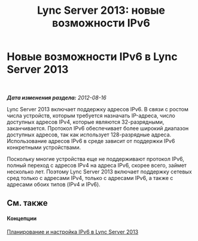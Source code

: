 ﻿---
title: 'Lync Server 2013: новые возможности IPv6'
TOCTitle: Новые возможности IPv6
ms:assetid: fafe1ba6-5a58-4e74-bbf7-856ccc73490b
ms:mtpsurl: https://technet.microsoft.com/ru-ru/library/JJ205409(v=OCS.15)
ms:contentKeyID: 49311735
ms.date: 05/19/2016
mtps_version: v=OCS.15
ms.translationtype: HT
---

# Новые возможности IPv6 в Lync Server 2013

 

_**Дата изменения раздела:** 2012-08-16_

Lync Server 2013 включает поддержку адресов IPv6. В связи с ростом числа устройств, которым требуется назначать IP-адреса, число доступных адресов IPv4, которые являются 32-разрядными, заканчивается. Протокол IPv6 обеспечивает более широкий диапазон доступных адресов, так как использует 128-разрядные адреса. Использование адресов IPv6 в среде зависит от поддержки IPv6 конкретными устройствами.

Поскольку многие устройства еще не поддерживают протокол IPv6, полный переход с адресов IPv4 на адреса IPv6, скорее всего, займет несколько лет. Поэтому Lync Server 2013 включает поддержку сетевых сред только с адресами IPv4, только с адресами IPv6, а также с адресами обоих типов (IPv4 и IPv6).

## См. также

#### Концепции

[Планирование и настройка IPv6 в Lync Server 2013](lync-server-2013-planning-for-and-configuring-ipv6.md)

